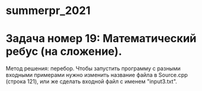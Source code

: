 # summerpr_2021
# Задача номер 19: Математический ребус (на сложение).
Метод решения: перебор.
Чтобы запустить программу с разными входными примерами нужно изменить название файла в Source.cpp (cтрока 121), или же сделать входной файл с именем "input3.txt". 
